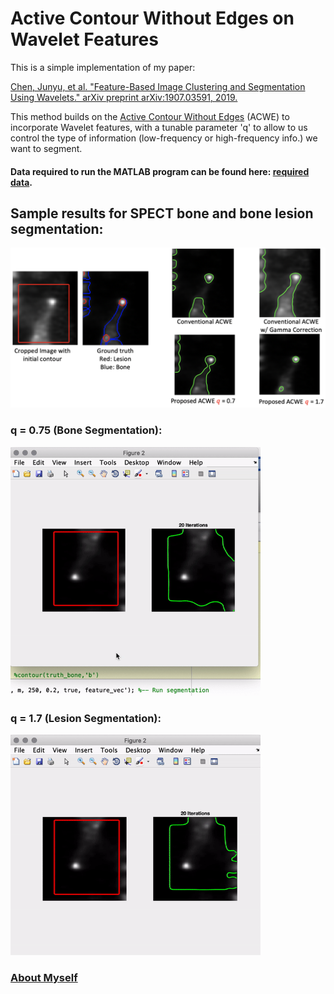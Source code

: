 # Active Contour Without Edges on Wavelet Features

This is a simple implementation of my paper:

<a href="https://arxiv.org/abs/1907.03591">Chen, Junyu, et al. "Feature-Based Image Clustering and Segmentation Using Wavelets." arXiv preprint arXiv:1907.03591, 2019.</a>

This method builds on the <a href="https://ieeexplore.ieee.org/document/902291">Active Contour Without Edges</a> (ACWE) to incorporate Wavelet features, with a tunable parameter 'q' to allow to us control the type of information (low-frequency or high-frequency info.) we want to segment.

#### Data required to run the MATLAB program can be found here: <a href="https://drive.google.com/open?id=1zAh4i4pZkzys8kj0zDQFvfKyN2XKlxQM"> required data</a>.

## Sample results for SPECT bone and bone lesion segmentation:
<img src="https://github.com/junyuchen245/Active-Contour-Wavelet-Seg/blob/master/sample_img/results.png" width="600"/>

### q = 0.75 (Bone Segmentation):
<img src="https://github.com/junyuchen245/Active-Contour-Wavelet-Seg/blob/master/sample_img/q%3D0.75.gif" width="400"/>

### q = 1.7 (Lesion Segmentation):
<img src="https://github.com/junyuchen245/Active-Contour-Wavelet-Seg/blob/master/sample_img/q%3D1.7.gif" width="400"/>


### <a href="junyuchen245.github.io"> About Myself</a>
